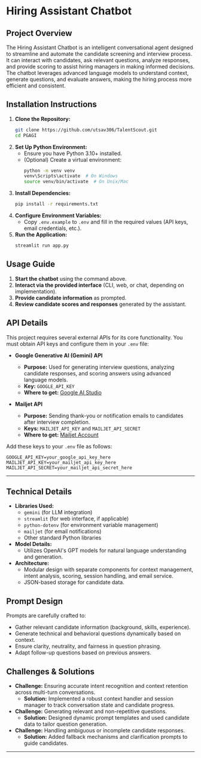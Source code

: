 # Hiring Assistant Chatbot

## Project Overview

The Hiring Assistant Chatbot is an intelligent conversational agent designed to streamline and automate the candidate screening and interview process. It can interact with candidates, ask relevant questions, analyze responses, and provide scoring to assist hiring managers in making informed decisions. The chatbot leverages advanced language models to understand context, generate questions, and evaluate answers, making the hiring process more efficient and consistent.

## Installation Instructions

1. **Clone the Repository:**
   ```bash
   git clone https://github.com/utsav306/TalentScout.git
   cd PGAGI
   ```
2. **Set Up Python Environment:**
   - Ensure you have Python 3.10+ installed.
   - (Optional) Create a virtual environment:
     ```bash
     python -m venv venv
     venv\Scripts\activate  # On Windows
     source venv/bin/activate  # On Unix/Mac
     ```
3. **Install Dependencies:**
   ```bash
   pip install -r requirements.txt
   ```
4. **Configure Environment Variables:**
   - Copy `.env.example` to `.env` and fill in the required values (API keys, email credentials, etc.).
5. **Run the Application:**
   ```bash
   streamlit run app.py
   ```

## Usage Guide

1. **Start the chatbot** using the command above.
2. **Interact via the provided interface** (CLI, web, or chat, depending on implementation).
3. **Provide candidate information** as prompted.
4. **Review candidate scores and responses** generated by the assistant.

## API Details

This project requires several external APIs for its core functionality. You must obtain API keys and configure them in your `.env` file:

- **Google Generative AI (Gemini) API**

  - **Purpose:** Used for generating interview questions, analyzing candidate responses, and scoring answers using advanced language models.
  - **Key:** `GOOGLE_API_KEY`
  - **Where to get:** [Google AI Studio](https://aistudio.google.com/app/apikey)


- **Mailjet API**
  - **Purpose:** Sending thank-you or notification emails to candidates after interview completion.
  - **Keys:** `MAILJET_API_KEY` and `MAILJET_API_SECRET`
  - **Where to get:** [Mailjet Account](https://app.mailjet.com/account/api_keys)

Add these keys to your `.env` file as follows:

```env
GOOGLE_API_KEY=your_google_api_key_here
MAILJET_API_KEY=your_mailjet_api_key_here
MAILJET_API_SECRET=your_mailjet_api_secret_here
```

---

## Technical Details

- **Libraries Used:**
  - `gemini` (for LLM integration)
  - `streamlit` (for web interface, if applicable)
  - `python-dotenv` (for environment variable management)
  - `mailjet` (for email notifications)
  - Other standard Python libraries
- **Model Details:**
  - Utilizes OpenAI's GPT models for natural language understanding and generation.
- **Architecture:**
  - Modular design with separate components for context management, intent analysis, scoring, session handling, and email service.
  - JSON-based storage for candidate data.

## Prompt Design

Prompts are carefully crafted to:

- Gather relevant candidate information (background, skills, experience).
- Generate technical and behavioral questions dynamically based on context.
- Ensure clarity, neutrality, and fairness in question phrasing.
- Adapt follow-up questions based on previous answers.

## Challenges & Solutions

- **Challenge:** Ensuring accurate intent recognition and context retention across multi-turn conversations.
  - **Solution:** Implemented a robust context handler and session manager to track conversation state and candidate progress.
- **Challenge:** Generating relevant and non-repetitive questions.
  - **Solution:** Designed dynamic prompt templates and used candidate data to tailor question generation.
- **Challenge:** Handling ambiguous or incomplete candidate responses.
  - **Solution:** Added fallback mechanisms and clarification prompts to guide candidates.

---

